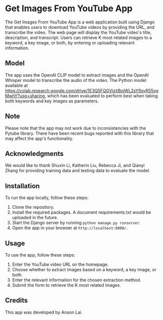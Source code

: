 # Get Images From YouTube App

The Get Images From YouTube App is a web application built using Django that enables users to download YouTube videos by providing the URL, and transcribe the video. The web page will display the YouTube video's title, description, and transcript. Users can retrieve K most related images to a keyword, a key image, or both, by entering or uploading relevant information.

## Model

The app uses the OpenAI CLIP model to extract images and the OpenAI Whisper model to transcribe the audio of the video.
The Python model available at https://colab.research.google.com/drive/1E3Q5FQGVizitBojWL2sY9syR55yqMwhY?usp=sharing, which has been evaluated to perform best when taking both keywords and key images as parameters.


## Note

Please note that the app may not work due to inconsistencies with the Pytube library. There have been recent bugs reported with this library that may affect the app's functionality.


## Acknowledgments

We would like to thank Shuxin Li, Katherin Liu, Rebecca Ji, and Qianyi Zhang for providing training data and testing data to evaluate the model.


## Installation

To run the app locally, follow these steps:

1. Clone the repository.
2. Install the required packages. A document requirements.txt would be uploaded in the future.
3. Start the Django server by running `python manage.py runserver`.
4. Open the app in your browser at `http://localhost:8000/`.

## Usage

To use the app, follow these steps:

1. Enter the YouTube video URL on the homepage.
2. Choose whether to extract images based on a keyword, a key image, or both.
3. Enter the relevant information for the chosen extraction method.
4. Submit the form to retrieve the K most related images.

## Credits

This app was developed by Anson Lai.

